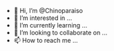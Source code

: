- 👋 Hi, I’m @Chinoparaiso
- 👀 I’m interested in ...
- 🌱 I’m currently learning ...
- 💞️ I’m looking to collaborate on ...
- 📫 How to reach me ...

<!---
Chinoparaiso/Chinoparaiso is a ✨ special ✨ repository because its `README.md` (this file) appears on your GitHub profile.
You can click the Preview link to take a look at your changes.
--->
